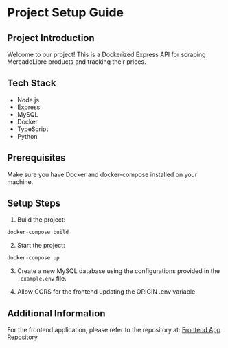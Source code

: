 # Project Setup Guide

## Project Introduction

Welcome to our project! This is a Dockerized Express API for scraping MercadoLibre products and tracking their prices.

## Tech Stack

- Node.js
- Express
- MySQL
- Docker
- TypeScript
- Python

## Prerequisites

Make sure you have Docker and docker-compose installed on your machine.

## Setup Steps

1. Build the project:

```bash
docker-compose build
```

2. Start the project:

```bash
docker-compose up
```

3. Create a new MySQL database using the configurations provided in the `.example.env` file.

4. Allow CORS for the frontend updating the ORIGIN .env variable.

## Additional Information

For the frontend application, please refer to the repository at:
[Frontend App Repository](https://github.com/CatBoxy/scrappy-front)
